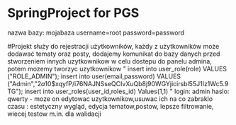 # SpringProject for PGS

nazwa bazy: mojabaza
username=root
password=password

#Projekt służy do rejestracji użytkowników, każdy z użytkowników może dodawać tematy oraz posty, 
  dodajemy komunikat do bazy danych  przed stworzeniem innych uzytkownikow w celu dostepu do panelu admina, potem mozemy tworzyc uzytkownikow
"
insert into user_role(role) VALUES ("ROLE_ADMIN");
insert into user(email,password) VALUES ("Admin","$2a$10$xqyfP/i76NAJNSseQCIvXuQb8j90WGYjicirsbl55J1Iz1Wc5.9TG");
insert into user_roles(user_id,roles_id) Values(1,1)
"
login: admin     haslo: qwerty   - moze on edytowac uzytkownikow,usuwac ich
                                      na co zabraklo czasu : estetyczny wygląd, edycja tematow,postow, lepsze filtrowanie, wiecej testow m.in. dla walidacji
